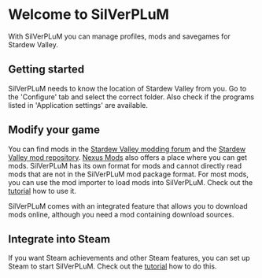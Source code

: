 # Welcome to SilVerPLuM
With SilVerPLuM you can manage profiles, mods and savegames for Stardew Valley.

## Getting started

SilVerPLuM needs to know the location of Stardew Valley from you. Go to the 'Configure' tab and select the correct folder. Also check if the programs listed in 'Application settings' are available.

## Modify your game

You can find mods in the [Stardew Valley modding forum](http://community.playstarbound.com/forums/mods.215/) and the [Stardew Valley mod repository](http://community.playstarbound.com/resources/categories/stardew-valley.22/). [Nexus Mods](http://www.nexusmods.com/stardewvalley/) also offers a place where you can get mods.
SilVerPLuM has its own format for mods and cannot directly read mods that are not in the SilVerPLuM mod package format. For most mods, you can use the mod importer to load mods into SilVerPLuM. Check out the [tutorial](https://github.com/rumangerst/SilVerPLuM/wiki/Modding-tutorial:-Use-the-mod-importer) how to use it.

SilVerPLuM comes with an integrated feature that allows you to download mods online, although you need a mod containing download sources.

## Integrate into Steam

If you want Steam achievements and other Steam features, you can set up Steam to start SilVerPLuM. Check out the [tutorial](https://github.com/rumangerst/SilVerPLuM/wiki/Tutorial:-Steam-overlay-and-achievements) how to do this.
